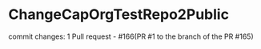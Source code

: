 # ChangeCapOrgTestRepo2Public

commit changes: 1
Pull request - #166(PR #1 to the branch of the PR #165)
